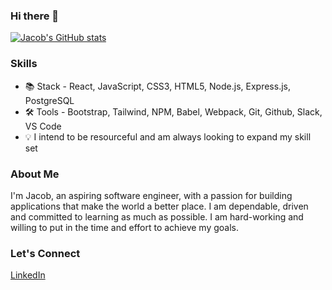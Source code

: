 ### Hi there 👋

<!--
**Yi-Jacob/yi-jacob** is a ✨ _special_ ✨ repository because its `README.md` (this file) appears on your GitHub profile.

Here are some ideas to get you started:

- 🔭 I’m currently working on ...
- 🌱 I’m currently learning ...
- 👯 I’m looking to collaborate on ...
- 🤔 I’m looking for help with ...
- 💬 Ask me about ...
- 📫 How to reach me: ...
- 😄 Pronouns: ...
- ⚡ Fun fact: ...
-->

[![Jacob's GitHub stats](https://github-readme-stats.vercel.app/api?username=yi-Jacob)](https://github.com/anuraghazra/github-readme-stats)

### Skills

- 📚 Stack - React, JavaScript, CSS3, HTML5, Node.js, Express.js, PostgreSQL
- 🛠️ Tools - Bootstrap, Tailwind, NPM, Babel, Webpack, Git, Github, Slack, VS Code
- 💡 I intend to be resourceful and am always looking to expand my skill set

### About Me

I'm Jacob, an aspiring software engineer, with a passion for building applications that make the world a better place. I am dependable, driven and committed to learning as much as possible. I am hard-working and willing to put in the time and effort to achieve my goals.

### Let's Connect

[LinkedIn](https://www.linkedin.com/in/yi-jacob/)
